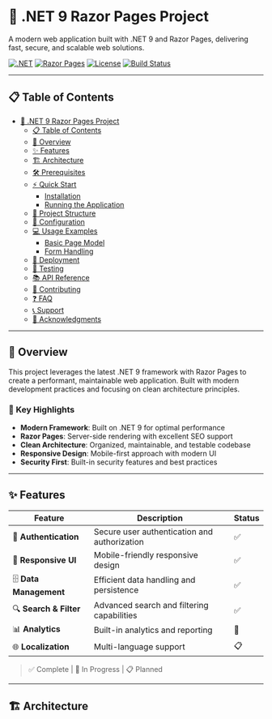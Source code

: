 ﻿# 🚀 .NET 9 Razor Pages Project

A modern web application built with .NET 9 and Razor Pages, delivering fast, secure, and scalable web solutions.

[![.NET](https://img.shields.io/badge/.NET-9.0-purple.svg)](https://dotnet.microsoft.com/)
[![Razor Pages](https://img.shields.io/badge/Razor-Pages-blue.svg)](https://docs.microsoft.com/en-us/aspnet/core/razor-pages/)
[![License](https://img.shields.io/badge/License-Not%20Licensed-red.svg)](#)
[![Build Status](https://img.shields.io/badge/Build-Passing-brightgreen.svg)](#)

---

## 📋 Table of Contents

- [🚀 .NET 9 Razor Pages Project](#-net-9-razor-pages-project)
  - [📋 Table of Contents](#-table-of-contents)
  - [📖 Overview](#-overview)
  - [✨ Features](#-features)
  - [🏗️ Architecture](#️-architecture)
  - [🛠️ Prerequisites](#️-prerequisites)
  - [⚡ Quick Start](#-quick-start)
    - [Installation](#installation)
    - [Running the Application](#running-the-application)
  - [📁 Project Structure](#-project-structure)
  - [🔧 Configuration](#-configuration)
  - [💻 Usage Examples](#-usage-examples)
    - [Basic Page Model](#basic-page-model)
    - [Form Handling](#form-handling)
  - [🚀 Deployment](#-deployment)
  - [🧪 Testing](#-testing)
  - [📚 API Reference](#-api-reference)
  - [🤝 Contributing](#-contributing)
  - [❓ FAQ](#-faq)
  - [📞 Support](#-support)
  - [🙏 Acknowledgments](#-acknowledgments)

---

## 📖 Overview

This project leverages the latest .NET 9 framework with Razor Pages to create a performant, maintainable web application. Built with modern development practices and focusing on clean architecture principles.

### 🎯 Key Highlights

- **Modern Framework**: Built on .NET 9 for optimal performance
- **Razor Pages**: Server-side rendering with excellent SEO support
- **Clean Architecture**: Organized, maintainable, and testable codebase
- **Responsive Design**: Mobile-first approach with modern UI
- **Security First**: Built-in security features and best practices

---

## ✨ Features

| Feature | Description | Status |
|---------|-------------|---------|
| 🔐 **Authentication** | Secure user authentication and authorization | ✅ |
| 📱 **Responsive UI** | Mobile-friendly responsive design | ✅ |
| 🗄️ **Data Management** | Efficient data handling and persistence | ✅ |
| 🔍 **Search & Filter** | Advanced search and filtering capabilities | ✅ |
| 📊 **Analytics** | Built-in analytics and reporting | 🚧 |
| 🌐 **Localization** | Multi-language support | 📋 |

> ✅ Complete | 🚧 In Progress | 📋 Planned

---

## 🏗️ Architecture
